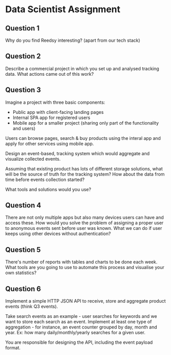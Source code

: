 # Data Scientist Assignment

## Question 1

Why do you find Reedsy interesting? (apart from our tech stack)

## Question 2

Describe a commercial project in which you set up and analysed tracking data.
What actions came out of this work?

## Question 3

Imagine a project with three basic components:
* Public app with client-facing landing pages
* Internal SPA app for registered users
* Mobile app for a smaller project (sharing only part of the functionality and users)

Users can browse pages, search & buy products using the interal app and
apply for other services using mobile app.

Design an event-based, tracking system which would aggregate and visualize
collected events.

Assuming that existing product has lots of different storage solutions, what
will be the source of truth for the tracking system? How about the data
from time before events collection started?

What tools and solutions would you use?

## Question 4

There are not only multiple apps but also many devices users can have and
access these. How would you solve the problem of assigning a proper user
to anonymous events sent before user was known. What we can do if user
keeps using other devices without authentication?

## Question 5

There's number of reports with tables and charts to be done each week. What tools
are you going to use to automate this process and visualise your own statistics?

## Question 6

Implement a simple HTTP JSON API to receive, store and aggregate product events (think Q3 events).

Take search events as an example - user searches for keywords and we want to store each search as an event.
Implement at least one type of aggregation - for instance, an event counter grouped by day, month and year.
Ex: how many daily/monthly/yearly searches for a given user.

You are responsible for designing the API, including the event payload format.
